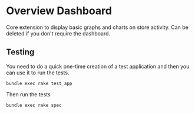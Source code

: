 Overview Dashboard
==================

Core extension to display basic graphs and charts on store activity. Can be deleted if you don't require the dashboard.

Testing
-------

You need to do a quick one-time creation of a test application and then you can use it to run the tests.

    bundle exec rake test_app

Then run the tests

    bundle exec rake spec
